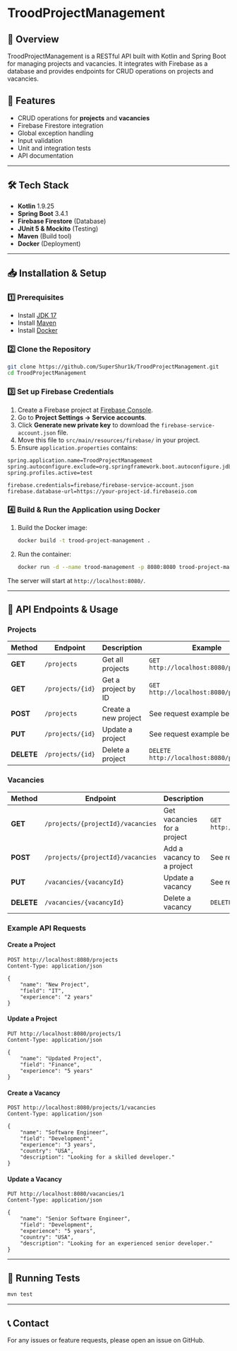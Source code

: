 # TroodProjectManagement

## 📌 Overview
TroodProjectManagement is a RESTful API built with Kotlin and Spring Boot for managing projects and vacancies. It integrates with Firebase as a database and provides endpoints for CRUD operations on projects and vacancies.

## 🚀 Features
- CRUD operations for **projects** and **vacancies**
- Firebase Firestore integration
- Global exception handling
- Input validation
- Unit and integration tests
- API documentation

---

## 🛠️ Tech Stack
- **Kotlin** 1.9.25
- **Spring Boot** 3.4.1
- **Firebase Firestore** (Database)
- **JUnit 5 & Mockito** (Testing)
- **Maven** (Build tool)
- **Docker** (Deployment)

---

## 📥 Installation & Setup
### 1️⃣ Prerequisites
- Install [JDK 17](https://www.oracle.com/java/technologies/javase/jdk17-archive-downloads.html)
- Install [Maven](https://maven.apache.org/install.html)
- Install [Docker](https://www.docker.com/)

### 2️⃣ Clone the Repository
```sh
git clone https://github.com/SuperShur1k/TroodProjectManagement.git
cd TroodProjectManagement
```

### 3️⃣ Set up Firebase Credentials
1. Create a Firebase project at [Firebase Console](https://console.firebase.google.com/).
2. Go to **Project Settings → Service accounts**.
3. Click **Generate new private key** to download the `firebase-service-account.json` file.
4. Move this file to `src/main/resources/firebase/` in your project.
5. Ensure `application.properties` contains:
```properties
spring.application.name=TroodProjectManagement
spring.autoconfigure.exclude=org.springframework.boot.autoconfigure.jdbc.DataSourceAutoConfiguration
spring.profiles.active=test

firebase.credentials=firebase/firebase-service-account.json
firebase.database-url=https://your-project-id.firebaseio.com
```

### 4️⃣ Build & Run the Application using Docker
1. Build the Docker image:
   ```sh
   docker build -t trood-project-management .
   ```
2. Run the container:
   ```sh
   docker run -d --name trood-management -p 8080:8080 trood-project-management
   ```
The server will start at `http://localhost:8080/`.

---

## 📖 API Endpoints & Usage
### **Projects**
| Method | Endpoint | Description | Example |
|--------|---------|-------------|---------|
| **GET** | `/projects` | Get all projects | `GET http://localhost:8080/projects` |
| **GET** | `/projects/{id}` | Get a project by ID | `GET http://localhost:8080/projects/1` |
| **POST** | `/projects` | Create a new project | See request example below |
| **PUT** | `/projects/{id}` | Update a project | See request example below |
| **DELETE** | `/projects/{id}` | Delete a project | `DELETE http://localhost:8080/projects/1` |

### **Vacancies**
| Method | Endpoint | Description | Example |
|--------|---------|-------------|---------|
| **GET** | `/projects/{projectId}/vacancies` | Get vacancies for a project | `GET http://localhost:8080/projects/1/vacancies` |
| **POST** | `/projects/{projectId}/vacancies` | Add a vacancy to a project | See request example below |
| **PUT** | `/vacancies/{vacancyId}` | Update a vacancy | See request example below |
| **DELETE** | `/vacancies/{vacancyId}` | Delete a vacancy | `DELETE http://localhost:8080/vacancies/1` |

### **Example API Requests**
#### **Create a Project**
```http
POST http://localhost:8080/projects
Content-Type: application/json

{
    "name": "New Project",
    "field": "IT",
    "experience": "2 years"
}
```

#### **Update a Project**
```http
PUT http://localhost:8080/projects/1
Content-Type: application/json

{
    "name": "Updated Project",
    "field": "Finance",
    "experience": "5 years"
}
```

#### **Create a Vacancy**
```http
POST http://localhost:8080/projects/1/vacancies
Content-Type: application/json

{
    "name": "Software Engineer",
    "field": "Development",
    "experience": "3 years",
    "country": "USA",
    "description": "Looking for a skilled developer."
}
```

#### **Update a Vacancy**
```http
PUT http://localhost:8080/vacancies/1
Content-Type: application/json

{
    "name": "Senior Software Engineer",
    "field": "Development",
    "experience": "5 years",
    "country": "USA",
    "description": "Looking for an experienced senior developer."
}
```

---

## 🧪 Running Tests
```sh
mvn test
```

---

## 📞 Contact
For any issues or feature requests, please open an issue on GitHub.


